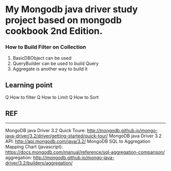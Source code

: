 # My Mongodb java driver study project based on mongodb cookbook 2nd Edition.

### How to Build Filter on Collection
1. BasicDBObject can be used
2. QueryBuilder can be used to build Query
3. Aggregate is another way to build it

## Learning point
Q How to filter
Q How to Limit
Q How to Sort

## REF
------------------------------------------------------------------------------------------------------------------------
MongoDB java Driver 3.2 Quick Toure: http://mongodb.github.io/mongo-java-driver/3.2/driver/getting-started/quick-tour/
MongoDB java Driver 3.2 API: http://api.mongodb.com/java/3.2/
MongoDB SQL to Aggregation Mapping Chart (javascript): https://docs.mongodb.com/manual/reference/sql-aggregation-comparison/
aggregation: http://mongodb.github.io/mongo-java-driver/3.2/builders/aggregation/